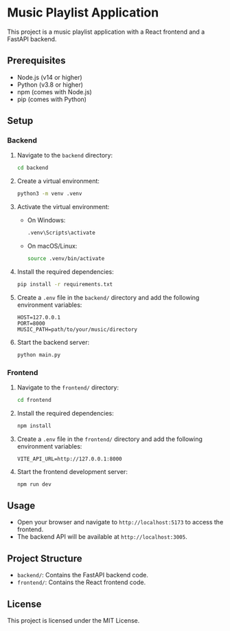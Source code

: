 # Music Playlist Application

This project is a music playlist application with a React frontend and a FastAPI backend.

## Prerequisites

- Node.js (v14 or higher)
- Python (v3.8 or higher)
- npm (comes with Node.js)
- pip (comes with Python)

## Setup

### Backend

1. Navigate to the `backend` directory:

    ```sh
    cd backend
    ```

2. Create a virtual environment:

    ```sh
    python3 -m venv .venv
    ```

3. Activate the virtual environment:

    - On Windows:

        ```sh
        .venv\Scripts\activate
        ```

    - On macOS/Linux:

        ```sh
        source .venv/bin/activate
        ```

4. Install the required dependencies:

    ```sh
    pip install -r requirements.txt
    ```

5. Create a `.env` file in the `backend/` directory and add the following environment variables:

    ```env
    HOST=127.0.0.1
    PORT=8000
    MUSIC_PATH=path/to/your/music/directory
    ```

6. Start the backend server:

    ```sh
    python main.py
    ```

### Frontend

1. Navigate to the `frontend/` directory:

    ```sh
    cd frontend
    ```

2. Install the required dependencies:

    ```sh
    npm install
    ```

3. Create a `.env` file in the `frontend/` directory and add the following environment variables:

    ```env
    VITE_API_URL=http://127.0.0.1:8000
    ```

4. Start the frontend development server:

    ```sh
    npm run dev
    ```

## Usage

- Open your browser and navigate to `http://localhost:5173` to access the frontend.
- The backend API will be available at `http://localhost:3005`.

## Project Structure

- `backend/`: Contains the FastAPI backend code.
- `frontend/`: Contains the React frontend code.

## License

This project is licensed under the MIT License.
